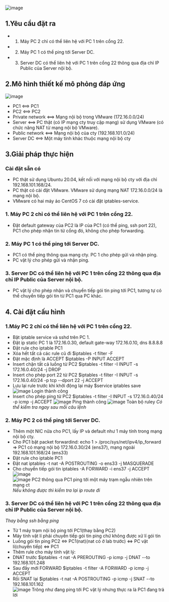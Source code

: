![image](https://user-images.githubusercontent.com/43545058/86985847-61f9e180-c1bc-11ea-82aa-e63ed009733f.png)
## 1.Yêu cầu đặt ra  
 - 1. Máy PC 2 chỉ có thể liên hệ với PC 1 trên cổng 22.  
 - 2. Máy PC 1 có thể ping tới Server DC.  
 - 3. Server DC có thể liên hệ với PC 1 trên cổng 22 thông qua địa chỉ IP Public của Server nội bộ.  

## 2.Mô hình thiết kế mô phỏng đáp ứng
![image](https://user-images.githubusercontent.com/43545058/87114366-93e17580-c29a-11ea-8192-5ddd6a4f22f5.png)
 - PC1 <==> PC1
 - PC2 <==> PC2
 - Private network <==> Mạng nội bộ trong VMware (172.16.0.0/24)
 - Server <==> PC thật (có IP mạng cty truy cập mạng) sử dụng VMware (có chức năng NAT từ mạng nội bộ VMware).
 - Public network <==> Mạng nội bộ của cty (192.168.101.0/24)
 - Server DC <==> Một máy tính khác thuộc mạng nội bộ cty
## 3.Giải pháp thực hiện
### Cài đặt sẵn có
 - PC thật sử dụng Ubuntu 20.04, kết nối với mạng nội bộ cty với địa chỉ 192.168.101.168/24.
 - PC thật có cài đặt VMware. VMware sử dụng mạng NAT 172.16.0.0/24 là mạng nội bộ.
 - VMware có hai máy ảo CentOS 7 có cài đặt iptables-service.
### 1. Máy PC 2 chỉ có thể liên hệ với PC 1 trên cổng 22. 
 - Đặt default gateway của PC2 là IP của PC1 (có thể ping, ssh port 22), PC1 cho phép nhận tin từ cổng đó, không cho phép forwarding.
### 2. Máy PC 1 có thể ping tới Server DC.  
 - PC1 có thể ping thông qua mạng cty. PC 1 cho phép gửi và nhận ping.
 - PC vật lý cho phép gửi và nhận ping.
### 3. Server DC có thể liên hệ với PC 1 trên cổng 22 thông qua địa chỉ IP Public của Server nội bộ.  
 - PC vật lý cho phép nhận và chuyển tiếp gói tin ping tới PC1, tương tự có thể chuyển tiếp gói tin từ PC1 qua PC khác.
## 4. Cài đặt cấu hình
### 1.Máy PC 2 chỉ có thể liên hệ với PC 1 trên cổng 22.
 - Bật iptable service và sshd trên PC 1.
 - Đặt ip static PC 1 là 172.16.0.30, default gate-way 172.16.0.10, dns 8.8.8.8
 - Đặt rule cho iptable PC1
  - Xóa hết tất cả các rule cũ đi	$iptables -t filter -F
  - Đặt mặc định là ACCEPT	$iptables -P INPUT ACCEPT
  - Insert chặn tất cả luồng từ PC2	$iptables -t filter -I INPUT -s 172.16.0.40/24 -j DROP
  - Insert cho phép port 22 từ PC2	$iptables -t filter -I INPUT -s 172.16.0.40/24 -p tcp --dport 22 -j ACCEPT
  - Lưu lại rule trước khi khởi động lại máy	$service iptables save
  ![image Login thành công](https://user-images.githubusercontent.com/43545058/86998553-d774aa80-c1da-11ea-9bde-14ca5d4debeb.png)
  - Insert cho phép ping từ PC2	$iptables -t filter -I INPUT -s 172.16.0.40/24 -p icmp -j ACCEPT
  ![image Ping thành công](https://user-images.githubusercontent.com/43545058/86998707-24588100-c1db-11ea-8252-0912fd41250c.png)
  ![image Toàn bộ rule](https://user-images.githubusercontent.com/43545058/86998782-4a7e2100-c1db-11ea-8558-780ddf3c3894.png)y
*Có thể kiểm tra ngay sau mỗi câu lệnh*
### 2. Máy PC 2 có thể ping tới Server DC. 
 - Thêm một NIC nữa cho PC1, lấy IP và default như 1 máy tính trong mạng nội bộ cty.
 - Cho PC1 bật packet forwardind: echo 1 > /proc/sys/net/ipv4/ip_forward
 => PC1 có mạng nội bộ 172.16.0.30/24 (ens37), mạng ngoài 192.168.101.168/24 (ens33)
 - Đặt rule cho iptable PC1
 - Đặt nat	iptables -t nat -A POSTROUTING -o ens33 -j MASQUERADE
 - Cho chuyển tiếp gói tin	iptables -A FORWARD -i ens37 -j ACCEPT
 ![image](https://user-images.githubusercontent.com/43545058/87026810-78c52600-c206-11ea-96c1-32cfe88fd01c.png)
 ![image PC2 thông qua PC1 ping tới một máy trạm ngẫu nhiên trên mạng ct](https://user-images.githubusercontent.com/43545058/87026863-8c708c80-c206-11ea-9fa7-b91846cb6581.png)
*Nếu không được thì kiểm tra lại ip route đi*
### 3. Server DC có thể liên hệ với PC 1 trên cổng 22 thông qua địa chỉ IP Public của Server nội bộ.
*Thay bằng ssh bằng ping*
 - Từ 1 máy trạm nội bộ ping tới PC1(thay bằng PC2)
 - Máy tính vật lí phải chuyển tiếp gói tin ping chứ không được xử lí gói tin
 - Luồng gói tin ping PC2 <=> PC1(nat)(nat có ở lab trước) <=> PC vật lí(chuyển tiếp) <=> PC1
 - Thêm rule cho máy tính vật lý:
  - DNAT trước	$iptables -t nat -A PREROUTING -p icmp -j DNAT --to 192.168.101.248
  - Sau đấy mới FORWARD	$iptables -t filter -A FORWARD -p icmp -j ACCEPT
  - Rồi SNAT lại $iptables -t nat -A POSTROUTING -p icmp -j SNAT --to 192.168.101.162
  ![image Trông như đang ping tới PC vật lý nhưng thực ra là PC1 đang trả lời](https://user-images.githubusercontent.com/43545058/87113716-1bc68000-c299-11ea-99ca-7592074a875e.png)
